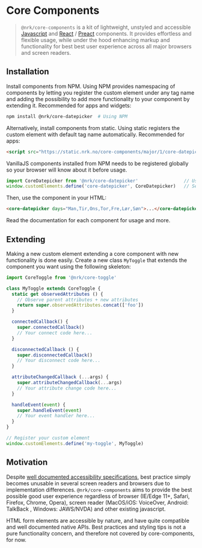 # Core Components

> `@nrk/core-components` is a kit of lightweight, unstyled and accessible [Javascript](https://stackoverflow.com/questions/20435653/what-is-vanillajs) and [React](https://reactjs.org/) / [Preact](https://github.com/developit/preact-compat) components. It provides effortless and flexible usage, while under the hood enhancing markup and functionality for best best user experience across all major browsers and screen readers.


## Installation

Install components from NPM. Using NPM provides namespacing of components by letting you
register the custom element under any tag name and adding the possibility to add more functionality to
your component by extending it. Recommended for apps and widgets:

```bash
npm install @nrk/core-datepicker  # Using NPM
```

Alternatively, install components from static.
Using static registers the custom element with default tag name automatically. Recommended for apps:

```html
<script src="https://static.nrk.no/core-components/major/1/core-datepicker/core-datepicker.min.js"></script>  <!-- Using static -->
```

VanillaJS components installed from NPM needs to be registered globally so your browser
will know about it before usage.

```js
import CoreDatepicker from '@nrk/core-datepicker'                 // Using NPM
window.customElements.define('core-datepicker', CoreDatepicker)   // Set to 'my-datepicker' for own namespace
```

Then, use the component in your HTML:

```html
<core-datepicker days="Man,Tir,Ons,Tor,Fre,Lør,Søn">...</core-datepicker>
```
Read the documentation for each component for usage and more.


## Extending

Making a new custom element extending a core component with new functionality is done easily.
Create a new class `MyToggle` that extends the component you want using the following skeleton:

```js
import CoreToggle from '@nrk/core-toggle'

class MyToggle extends CoreToggle {
  static get observedAttributes () {
    // Observe parent attributes + new attributes
    return super.observedAttributes.concat(['foo'])
  }

  connectedCallback() {
    super.connectedCallback()
    // Your connect code here...
  }

  disconnectedCallback () {
    super.disconnectedCallback()
    // Your disconnect code here...
  }

  attributeChangedCallback (...args) {
    super.attributeChangedCallback(...args)
    // Your attribute change code here...
  }

  handleEvent(event) {
    super.handleEvent(event)
    // Your event handler here...
  }
}

// Register your custom element
window.customElements.define('my-toggle', MyToggle)
```

## Motivation
Despite [well documented accessibility specifications](https://www.w3.org/TR/wai-aria-practices-1.1/), best practice simply becomes unusable in several screen readers and browsers due to implementation differences. `@nrk/core-components` aims to provide the best possible good user experience regardless of browser (IE/Edge 11+, Safari, Firefox, Chrome, Opera), screen reader (MacOS/iOS: VoiceOver, Android: TalkBack , Windows: JAWS/NVDA) and other existing javascript.

HTML form elements are accessible by nature, and have quite compatible and well documented native APIs.
Best practices and styling tips is not a pure functionality concern, and therefore not covered by core-components, for now.
